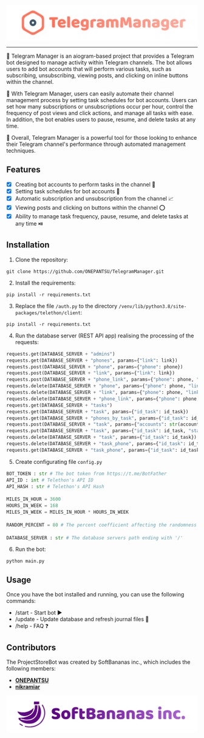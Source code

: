![TelegramManager Bot](/src/tgm_logo.svg)
___
🤖 Telegram Manager is an aiogram-based project that provides a Telegram bot designed to manage activity within Telegram channels. The bot allows users to add bot accounts that will perform various tasks, such as subscribing, unsubscribing, viewing posts, and clicking on inline buttons within the channel.

💪 With Telegram Manager, users can easily automate their channel management process by setting task schedules for bot accounts. Users can set how many subscriptions or unsubscriptions occur per hour, control the frequency of post views and click actions, and manage all tasks with ease. In addition, the bot enables users to pause, resume, and delete tasks at any time.

🚀 Overall, Telegram Manager is a powerful tool for those looking to enhance their Telegram channel's performance through automated management techniques.

## Features

- [X] Creating bot accounts to perform tasks in the channel 🤖
- [X] Setting task schedules for bot accounts 🔧
- [X] Automatic subscription and unsubscription from the channel 📈
- [X] Viewing posts and clicking on buttons within the channel ⭕
- [X] Ability to manage task frequency, pause, resume, and delete tasks at any time ⏯️

## Installation
1. Clone the repository: 
```
git clone https://github.com/ONEPANTSU/TelegramManager.git
```
2. Install the requirements:
```
pip install -r requirements.txt
```
3. Replace the file `/auth.py` to the directory `/venv/lib/python3.8/site-packages/telethon/client`:
```
pip install -r requirements.txt
```
4. Run the database server (REST API app) realising the processing of the requests:
```python
requests.get(DATABASE_SERVER + "admins")
requests.get(DATABASE_SERVER + "phones", params={"link": link})
requests.post(DATABASE_SERVER + "phone", params={"phone": phone})
requests.post(DATABASE_SERVER + "link", params={"link": link})
requests.post(DATABASE_SERVER + "phone_link", params={"phone": phone, "link": link})
requests.delete(DATABASE_SERVER + "phone", params={"phone": phone, "link": link})
requests.delete(DATABASE_SERVER + "link", params={"phone": phone, "link": link})
requests.delete(DATABASE_SERVER + "phone_link", params={"phone": phone, "link": link})
requests.get(DATABASE_SERVER + "tasks")
requests.get(DATABASE_SERVER + "task", params={"id_task": id_task})
requests.get(DATABASE_SERVER + "phones_by_task", params={"id_task": id_task})
requests.post(DATABASE_SERVER + "task", params={"accounts": str(accounts_dict), "count": count, "timing": str(timing)})
requests.put(DATABASE_SERVER + "task", params={"id_task": id_task, "status": status})
requests.delete(DATABASE_SERVER + "task", params={"id_task": id_task})
requests.delete(DATABASE_SERVER + "task_phone", params={"id_task": id_task, "phone": phone})
requests.get(DATABASE_SERVER + "task_phone", params={"id_task": id_task})
```
5. Create configurating file `config.py`
```python
BOT_TOKEN : str # The bot token from https://t.me/BotFather
API_ID : int # Telethon's API ID
API_HASH : str # Telethon's API Hash

MILES_IN_HOUR = 3600
HOURS_IN_WEEK = 168
MILES_IN_WEEK = MILES_IN_HOUR * HOURS_IN_WEEK

RANDOM_PERCENT = 80 # The percent coefficient affecting the randomness of the time between bot accounts activities

DATABASE_SERVER : str # The database servers path ending with '/'
```
6. Run the bot:
```
python main.py
``` 

## Usage
Once you have the bot installed and running, you can use the following commands:
- /start - Start bot ▶️
- /update - Update database and refresh journal files 🔄
- /help - FAQ ❓ 

## Contributors
The ProjectStoreBot was created by SoftBananas inc., which includes the following members:
- **[ONEPANTSU](https://github.com/ONEPANTSU)**
- **[nikramiar](https://github.com/nikramiar)**

![by SoftBannas inc.](/src/sbi_logo.svg)
